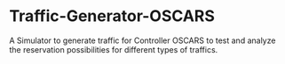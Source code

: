 # Traffic-Generator-OSCARS
A Simulator to generate traffic for Controller OSCARS to test and analyze the reservation possibilities for different types of traffics.   
